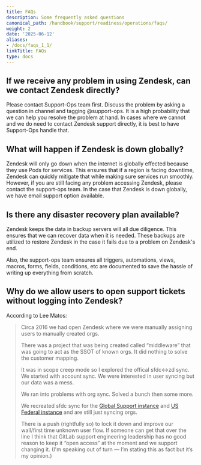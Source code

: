 ```yaml
---
title: FAQs
description: Some frequently asked questions
canonical_path: /handbook/support/readiness/operations/faqs/
weight: 2
date: '2025-06-12'
aliases:
- /docs/faqs_1_1/
linkTitle: FAQs
type: docs
---
```


## If we receive any problem in using Zendesk, can we contact Zendesk directly?

Please contact Support-Ops team first. Discuss the problem by asking a question
in channel and tagging @support-ops. It is a high probability that we can help
you resolve the problem at hand. In cases where we cannot and we do need to
contact Zendesk support directly, it is best to have Support-Ops handle that.

## What will happen if Zendesk is down globally?

Zendesk will only go down when the internet is globally effected because they
use Pods for services. This ensures that if a region is facing downtime, Zendesk
can quickly mitigate that while making sure services run smoothly. However, if
you are still facing any problem accessing Zendesk, please contact the
support-ops team. In the case that Zendesk is down globally, we have email
support option available.

## Is there any disaster recovery plan available?

Zendesk keeps the data in backup servers will all due diligence. This ensures
that we can recover data when it is needed. These backups are utilized to
restore Zendesk in the case it fails due to a problem on Zendesk's end.

Also, the support-ops team ensures all triggers, automations, views, macros,
forms, fields, conditions, etc are documented to save the hassle of writing up
everything from scratch.

## Why do we allow users to open support tickets without logging into Zendesk?

According to Lee Matos:

> Circa 2016 we had open Zendesk where we were manually assigning users to manually created orgs.
>
> There was a project that was being created called “middleware” that was going to act as the SSOT of known orgs. It did nothing to solve the customer mapping.
>
> It was in scope creep mode so I explored the offical sfdc<->zd sync. We started with account sync. We were interested in user syncing but our data was a mess.
>
> We ran into problems with org sync. Solved a bunch then some more.
>
> We recreated sfdc sync for the [Global Support instance](/handbook/support/support-ops/responsibilities.html#account---organization-sync-from-salesforce) and [US Federal instance](/handbook/support/support-ops/responsibilities.html#sfdcus-federal-zendesk-sync) and are still just syncing orgs.
>
> There is a push (rightfully so) to lock it down and improve our wall/first time unknown user flow. If someone can get that over the line I think that GitLab support engineering leadership has no good reason to keep it “open access” at the moment and we support changing it. (I'm speaking out of turn — I’m stating this as fact but it’s my opinion.)
